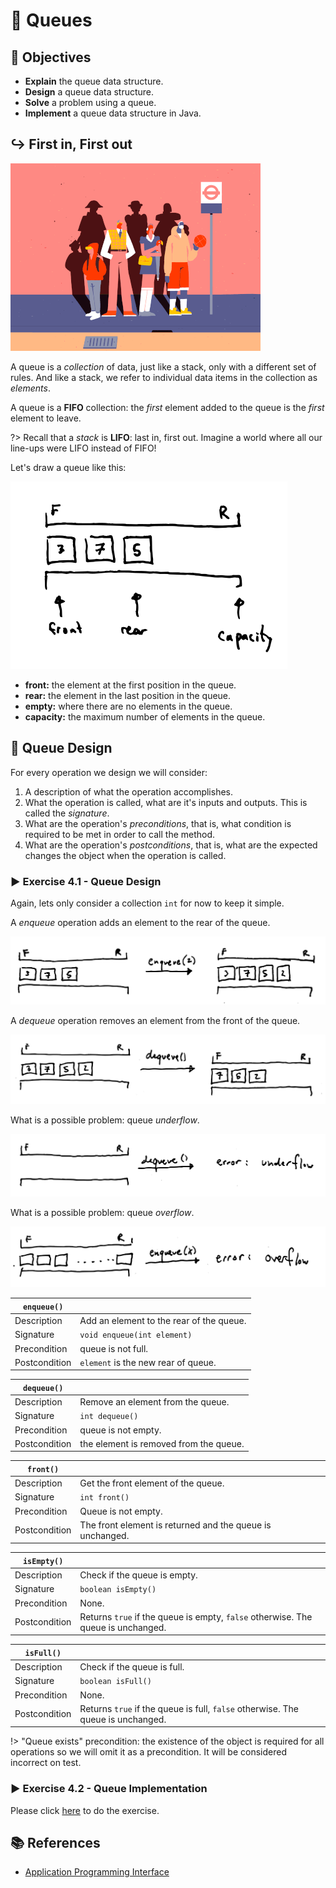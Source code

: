 # 🚏 Queues

## 🎯 Objectives

- **Explain** the queue data structure.
- **Design** a queue data structure.
- **Solve** a problem using a queue.
- **Implement** a queue data structure in Java.

## ↪️ First in, First out

[![Bus Stop](./images/1-Bus-Stop.gif "The word 'queue' in the UK refers to what we call a 'line'.")](https://dribbble.com/shots/6290600-We-are-heroes)

A queue is a *collection* of data, just like a stack, only with a different set of rules. And like a stack, we refer to individual data items in the collection as *elements*.

A queue is a **FIFO** collection: the *first* element added to the queue is the *first* element to leave.

?> Recall that a *stack* is **LIFO**: last in, first out. Imagine a world where all our line-ups were LIFO instead of FIFO!

Let's draw a queue like this:

![Queue diagram](images/queue1.png)

- **front:** the element at the first position in the queue.
- **rear:** the element in the last position in the queue.
- **empty:** where there are no elements in the queue.
- **capacity:** the maximum number of elements in the queue.

## 📐 Queue Design

For every operation we design we will consider:

1. A description of what the operation accomplishes.
2. What the operation is called, what are it's inputs and outputs. This is called the *signature*.
3. What are the operation's *preconditions*, that is, what condition is required to be met in order to call the method.
4. What are the operation's *postconditions*, that is, what are the expected changes  the object when the operation is called.

### ▶️ Exercise 4.1 - Queue Design

Again, lets only consider a collection `int` for now to keep it simple.

A *enqueue* operation adds an element to the rear of the queue.

![Enqueue](images/queue2.png)

A *dequeue* operation removes an element from the front of the queue.

![Dequeue](images/queue3.png)

What is a possible problem: queue *underflow*.

![Queue underflow](images/queue4.png)

What is a possible problem: queue *overflow*.

![Queue overflow](images/queue5.png)

| `enqueue()`   |                                          |
| ------------- | ---------------------------------------- |
| Description   | Add an element to the rear of the queue. |
| Signature     | `void enqueue(int element)`              |
| Precondition  | queue is not full.                       |
| Postcondition | `element` is the new rear of queue.      |

| `dequeue()`   |                                        |
| ------------- | -------------------------------------- |
| Description   | Remove an element from the queue.      |
| Signature     | `int dequeue()`                        |
| Precondition  | queue is not empty.                    |
| Postcondition | the element is removed from the queue. |

| `front()`     |                                                           |
| ------------- | --------------------------------------------------------- |
| Description   | Get the front element of the queue.                       |
| Signature     | `int front()`                                             |
| Precondition  | Queue is not empty.                                       |
| Postcondition | The front element is returned and the queue is unchanged. |

| `isEmpty()`   |                                                                                  |
| ------------- | -------------------------------------------------------------------------------- |
| Description   | Check if the queue is empty.                                                     |
| Signature     | `boolean isEmpty()`                                                              |
| Precondition  | None.                                                                            |
| Postcondition | Returns `true` if the queue is empty, `false` otherwise. The queue is unchanged. |

| `isFull()`    |                                                                                 |
| ------------- | ------------------------------------------------------------------------------- |
| Description   | Check if the queue is full.                                                     |
| Signature     | `boolean isFull()`                                                              |
| Precondition  | None.                                                                           |
| Postcondition | Returns `true` if the queue is full, `false` otherwise. The queue is unchanged. |

!> "Queue exists" precondition: the existence of the object is required for all operations so we will omit it as a precondition. It will be considered incorrect on test.

### ▶️ Exercise 4.2 - Queue Implementation

Please click [here](https://github.com/JAC-CS-Programming-4-W23/E4.2-Queue-Array) to do the exercise.

## 📚 References

- [Application Programming Interface](https://en.wikipedia.org/wiki/API)

